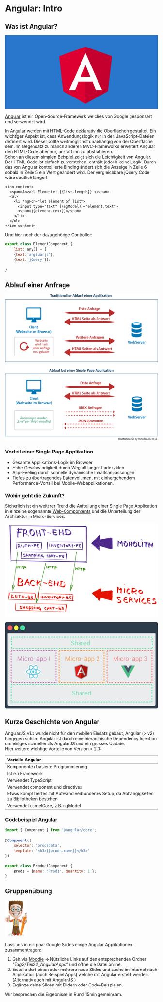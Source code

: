 # Angular: Intro

## Was ist Angular?

![](../.gitbook/assets/angular-web-framework.jpg)

[Angular](https://angular.io/) ist ein Open-Source-Framework welches von Google gesponsert und verwendet wird.

In Angular werden mit HTML-Code deklarativ die Oberflächen gestaltet. Ein wichtiger Aspekt ist, dass Anwendungslogik nur in den JavaScript-Dateien definiert wird. Dieser sollte weitmöglichst unabhängig von der Oberfläche sein. Im Gegensatz zu manch anderen MVC-Frameworks erweitert Angular den HTML-Code aber nur, anstatt ihn zu abstrahieren.  
Schon an diesem simplen Beispiel zeigt sich die Leichtigkeit von Angular. Der HTML Code ist einfach zu verstehen, enthält jedoch keine Logik. Durch das von Angular kontrollierte Binding ändert sich die Anzeige in Zeile 6, sobald in Zeile 5 ein Wert geändert wird. Der vergleichbare jQuery Code wäre deutlich länger!

```markup
<ion-content>
  <span>Anzahl Elemente: {{list.length}} </span>
  <ul>
    <li *ngFor="let element of list">
      <input type="text" [(ngModel)]="element.text">
      <span>{{element.text}}</span>
    </li>
  </ul>
</ion-content>
```

Und hier noch der dazugehörige Controller:

```javascript
export class ElementComponent {
    list: any[] = [
    {text:'angluarjs'},
    {text:'jQuery'}];

}
```

## Ablauf einer Anfrage

![](../.gitbook/assets/singlepage_lifecycle.png)

### Vorteil einer Single Page Applikation

* Gesamte Applikations-Logik im Browser
* Hohe Geschwindigkeit durch Wegfall langer Ladezyklen
* App-Feeling durch schnelle dynamische Inhaltsanpassungen
* Tiefes zu übertragendes Datenvolumen, mit einhergehendem Performance-Vorteil bei Mobile-Webapplikationen.

### Wohin geht die Zukunft?

Sicherlich ist ein weiterer Trend die Aufteilung einer Single Page Application in einzelne sogenannte [Web-Compontents](http://webcomponents.org/) und die Unterteilung der Architektur in Micro-Services.

![](../.gitbook/assets/fe-monolith.png)

![](../.gitbook/assets/microservices.png)

## Kurze Geschichte von Angular

AngularJS  v1.x wurde nicht für den mobilen Einsatz gebaut, Angular \(&gt; v2\) hingegen schon. Angular ist durch eine hierarchische Dependency Injection um einiges schneller als AngularJS und ein grosses Update.  
Hier weitere wichtige Vorteile von Version &gt; 2.0:

| Vorteile Angular |
| :--- |
| Komponenten basierte Programmierung |
| Ist ein Framework |
| Verwendet TypeScript |
| Verwendet component und directives |
| Etwas kompliziertes mit Aufwand verbundenes Setup, da Abhängigkeiten zu Bibliotheken bestehen |
| Verwendet camelCase, z.B. ngModel |

### Codebeispiel Angular

```javascript
import { Component } from '@angular/core';

@Component({
    selector: 'prodsdata',
    template: '<h3>{{prods.name}}</h3>'
})

export class ProductComponent {
    prods = {name: 'Prod1', quantity: 1 };
}
```

## Gruppenübung

![](../.gitbook/assets/ralph_uebung.png)

Lass uns in ein paar Google Slides einige Angular Applikationen zusammentragen:

1. Geh via [Moodle](https://kurse.ict-bz.ch/) -&gt; Nützliche Links auf den entsprechenden Ordner _"Tag2/Teil22\_AngularApps"_ und öffne die Datei online.
2. Erstelle dort einen oder mehrere neue Slides und suche im Internet nach Applikation \(auch Beispiel Apps\) welche mit Angular erstellt werden. \(Alternativ auch mit AngularJS \) 
3. Ergänze deine Slides mit Bildern oder Code-Beispielen.

Wir besprechen die Ergebnisse in Rund 15min gemeinsam.

